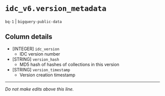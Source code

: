 # `idc_v6.version_metadata`
`bq-1` | `bigquery-public-data`

## Column details
* [INTEGER]   `idc_version`
  - IDC version number
* [STRING]    `version_hash`
  - MD5 hash of hashes of collections in this version
* [STRING]    `version_timestamp`
  - Version creation timestamp

-------------------------------------------------------------------------------
*Do not make edits above this line.*
